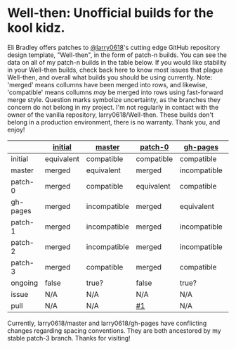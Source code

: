 # Well-then: Unofficial builds for the kool kidz.

Eli Bradley offers patches to [@larry0618](https://github.com/larry0618/)'s cutting edge GitHub repository design template, "Well-then", in the form of patch-n builds. You can see the data on all of my patch-n builds in the table below. If you would like stability in your Well-then builds, check back here to know most issues that plague Well-then, and overall what builds you should be using currently. Note: 'merged' means collumns have been merged into rows, and likewise, 'compatible' means collumns _may_ be merged into rows using fast-forward merge style. Question marks symbolize uncertainty, as the branches they concern do not belong in my project. I'm not regularly in contact with the owner of the vanilla repository, larry0618/Well-then. These builds don't belong in a production environment, there is no warranty. Thank you, and enjoy!

|| [initial](https://github.com/EtherTyper/Well-then/tree/initial) | [master](https://github.com/larry0618/Well-then/tree/master) | [patch-0](https://github.com/EtherTyper/Well-then/tree/patch-0) | [gh-pages](https://github.com/larry0618/Well-then/tree/gh-pages) | [patch-1](https://github.com/EtherTyper/Well-then/tree/patch-1) | [patch-2](https://github.com/EtherTyper/Well-then/tree/patch-2) | [patch-3](https://github.com/EtherTyper/Well-then/tree/patch-3) |
|---|---|---|---|---|---|---|---|
| initial | equivalent | compatible | compatible | compatible | compatible | compatible | compatible |
| master | merged | equivalent | merged | incompatible | incompatible | incompatible | merged |
| patch-0 | merged | compatible | equivalent | compatible | compatible | compatible | compatible |
| gh-pages | merged | incompatible | merged | equivalent | incompatible | incompatible | merged |
| patch-1 | merged | incompatible | merged | incompatible | equivalent | incompatible | incompatible |
| patch-2 | merged | incompatible | merged | incompatible | incompatible | equivalent | incompatible |
| patch-3 | merged | compatible | merged | compatible | incompatible | incompatible | equivalent |
| ongoing | false | true? | false | true? | false | false | false |
| issue | N/A | N/A | N/A | N/A | [#2](https://github.com/larry0618/Well-then/issues/2) | [#6](https://github.com/larry0618/Well-then/issues/6) | [#8](https://github.com/larry0618/Well-then/issues/8) |
| pull | N/A | N/A | [#1](https://github.com/larry0618/Well-then/pull/1) | N/A | [#3](https://github.com/larry0618/Well-then/pull/3) | [#5](https://github.com/larry0618/Well-then/pull/5) | [#7](https://github.com/larry0618/Well-then/pull/7) & [#9](https://github.com/larry0618/Well-then/pull/9) |

Currently, larry0618/master and larry0618/gh-pages have conflicting changes regarding spacing conventions. They are both ancestored by my stable patch-3 branch. Thanks for visiting!
